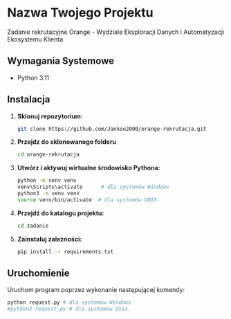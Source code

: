 # Nazwa Twojego Projektu

Zadanie rekrutacyjne Orange - Wydziale Eksploracji Danych i Automatyzacji Ekosystemu Klienta

## Wymagania Systemowe

- Python 3.11


## Instalacja

1. **Sklonuj repozytorium:**

    ```bash
    git clone https://github.com/Jankoo2000/orange-rekrutacja.git
    ```

2. **Przejdz do sklonowanego folderu**

    ```bash
    cd orange-rekrutacja
    ```

2. **Utwórz i aktywuj wirtualne środowisko Pythona:**

    ```bash
    python -m venv venv
    venv\Scripts\activate      # dla systemów Windows
    python3 -m venv venv
    source venv/bin/activate  # dla systemów UNIX

    ```

3. **Przejdź do katalogu projektu:**

    ```bash
    cd zadanie
    ```


4. **Zainstaluj zależności:**

    ```bash
    pip install -r requirements.txt
    ```

## Uruchomienie

Uruchom program poprzez wykonanie następującej komendy:

```bash
python request.py # dla systemów Windows
#python3 request.py # dla systemów Unix
